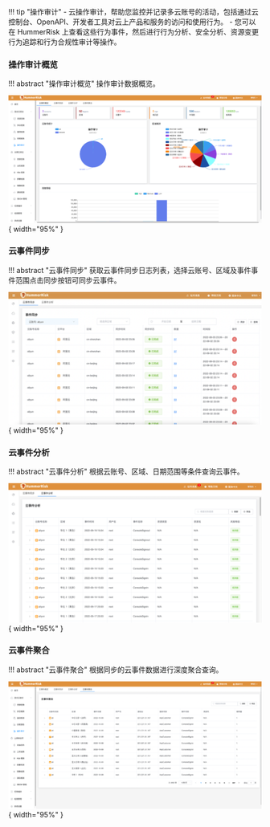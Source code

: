 !!! tip "操作审计"
    - 云操作审计，帮助您监控并记录多云账号的活动，包括通过云控制台、OpenAPI、开发者工具对云上产品和服务的访问和使用行为。
    - 您可以在 HummerRisk 上查看这些行为事件，然后进行行为分析、安全分析、资源变更行为追踪和行为合规性审计等操作。

### 操作审计概览

!!! abstract "操作审计概览"
    操作审计数据概览。

![云事件](../img/release/0.4.0/event.png){ width="95%" }

### 云事件同步

!!! abstract "云事件同步"
    获取云事件同步日志列表，选择云账号、区域及事件事件范围点击同步按钮可同步云事件。

![云事件](../img/user/event/event_sync.png){ width="95%" }

### 云事件分析

!!! abstract "云事件分析"
    根据云账号、区域、日期范围等条件查询云事件。

![云事件](../img/release/0.3.2/event2.png){ width="95%" }

### 云事件聚合

!!! abstract "云事件聚合"
    根据同步的云事件数据进行深度聚合查询。

![云事件](../img/release/0.4.0/event2.png){ width="95%" }


